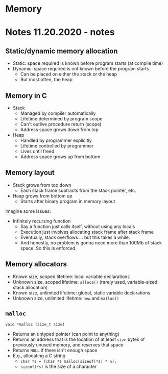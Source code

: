 # Memory
# Notes 11.20.2020 - notes

## Static/dynamic memory allocation
- Static: space required is known before program starts (at compile time)
- Dynamic: space required is not known before the program starts
  - Can be placed on either the stack or the heap
  - But most often, the heap

## Memory in C
- Stack
  - Managed by compiler automatically
  - Lifetime determined by program scope
  - Can't outlive procedure return (scope)
  - Address space grows down from top
- Heap
  - Handled by programmer explicitly
  - Lifetime controlled by programmer
  - Lives until freed
  - Address space grows up from bottom

## Memory layout

- Stack grows from top down
  - Each stack frame subtracts from the stack pointer, etc.
- Heap grows from bottom up
  - Starts after binary program in memory layout

Imagine some issues:
- Infinitely recursing function
  - Say a function just calls itself, without using any locals
  - Execution just involves allocating stack frame after stack frame
  - Eventually, stack overflows … but this takes a while.
  - And honestly, no problem is gonna need more than 100Mb of stack space. So this is enforced.

## Memory allocators
- Known size, scoped lifetime: local variable declarations
- Unknown size, scoped lifetime: `alloca()` (rarely used, variable-sized stack allocation)
- Known size, unlimited lifetime: global, static variable declarations
- Unknown size, unlimited lifetime: `new` and `malloc()`

## `malloc`
`void *malloc (size_t size)`
- Returns an untyped pointer (can point to anything)
- Returns an address that is the location of at least `size` bytes of previously unused memory, and reserves that space
- Returns `NULL` if there isn't enough space
- E.g., allocating a C string
  - `char *s = (char *) malloc(sizeof(*s) * n);`
  - `sizeof(*s)` is the size of a character


